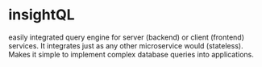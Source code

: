 # insightQL
easily integrated query engine for server (backend) or client (frontend) services. It integrates just as any other microservice would (stateless). Makes it simple to implement complex database queries into applications.

